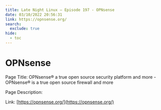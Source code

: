 ```yaml
---
title: Late Night Linux – Episode 197 - OPNsense
date: 03/10/2022 20:56:31
link: https://opnsense.org/
search:
  exclude: true
hide:
  - toc
---
```


# OPNsense

Page Title: OPNsense® a true open source security platform and more - OPNsense® is a true open source firewall and more

Page Description:  

Link: [https://opnsense.org/](https://opnsense.org/)